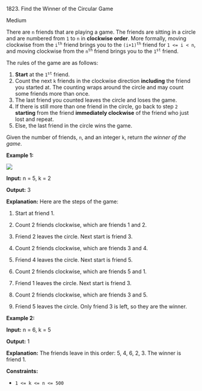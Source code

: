 1823\. Find the Winner of the Circular Game

Medium

There are `n` friends that are playing a game. The friends are sitting in a circle and are numbered from `1` to `n` in **clockwise order**. More formally, moving clockwise from the <code>i<sup>th</sup></code> friend brings you to the <code>(i+1)<sup>th</sup></code> friend for `1 <= i < n`, and moving clockwise from the <code>n<sup>th</sup></code> friend brings you to the <code>1<sup>st</sup></code> friend.

The rules of the game are as follows:

1.  **Start** at the <code>1<sup>st</sup></code> friend.
2.  Count the next `k` friends in the clockwise direction **including** the friend you started at. The counting wraps around the circle and may count some friends more than once.
3.  The last friend you counted leaves the circle and loses the game.
4.  If there is still more than one friend in the circle, go back to step `2` **starting** from the friend **immediately clockwise** of the friend who just lost and repeat.
5.  Else, the last friend in the circle wins the game.

Given the number of friends, `n`, and an integer `k`, return _the winner of the game_.

**Example 1:**

![](https://leetcode-in-java.github.io/src/main/java/g1801_1900/s1823_find_the_winner_of_the_circular_game/ic234-q2-ex11.png)

**Input:** n = 5, k = 2

**Output:** 3

**Explanation:** Here are the steps of the game: 

1) Start at friend 1. 

2) Count 2 friends clockwise, which are friends 1 and 2. 

3) Friend 2 leaves the circle. Next start is friend 3. 

4) Count 2 friends clockwise, which are friends 3 and 4. 

5) Friend 4 leaves the circle. Next start is friend 5. 

6) Count 2 friends clockwise, which are friends 5 and 1. 

7) Friend 1 leaves the circle. Next start is friend 3. 

8) Count 2 friends clockwise, which are friends 3 and 5. 

9) Friend 5 leaves the circle. Only friend 3 is left, so they are the winner.

**Example 2:**

**Input:** n = 6, k = 5

**Output:** 1

**Explanation:** The friends leave in this order: 5, 4, 6, 2, 3. The winner is friend 1.

**Constraints:**

*   `1 <= k <= n <= 500`